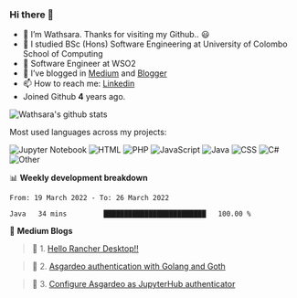 ### Hi there 👋

- 🔭 I’m Wathsara. Thanks for visiting my Github.. :smiley: 
- 🌱 I studied BSc (Hons) Software Engineering at University of Colombo School of Computing
- :office: Software Engineer at WSO2
- 👯 I’ve blogged in [Medium](https://medium.com/@wathsara) and [Blogger](https://vteamneuron.blogspot.com/)
- 📫 How to reach me: [Linkedin](https://www.linkedin.com/in/wathsara-daluwatta/)
- Joined Github **4** years ago.

![Wathsara's github stats](https://github-readme-stats.vercel.app/api?username=Wathsara&include_all_commits=true&show_icons=true)

Most used languages across my projects:

![Jupyter Notebook](https://img.shields.io/static/v1?style=flat-square&label=%E2%A0%80&color=555&labelColor=%23DA5B0B&message=Jupyter%20Notebook%EF%B8%B133.9%25)
![HTML](https://img.shields.io/static/v1?style=flat-square&label=%E2%A0%80&color=555&labelColor=%23e34c26&message=HTML%EF%B8%B132.1%25)
![PHP](https://img.shields.io/static/v1?style=flat-square&label=%E2%A0%80&color=555&labelColor=%234F5D95&message=PHP%EF%B8%B121.8%25)
![JavaScript](https://img.shields.io/static/v1?style=flat-square&label=%E2%A0%80&color=555&labelColor=%23f1e05a&message=JavaScript%EF%B8%B15.7%25)
![Java](https://img.shields.io/static/v1?style=flat-square&label=%E2%A0%80&color=555&labelColor=%23b07219&message=Java%EF%B8%B13.7%25)
![CSS](https://img.shields.io/static/v1?style=flat-square&label=%E2%A0%80&color=555&labelColor=%23563d7c&message=CSS%EF%B8%B11%25)
![C#](https://img.shields.io/static/v1?style=flat-square&label=%E2%A0%80&color=555&labelColor=%23178600&message=C%23%EF%B8%B10.2%25)
![Other](https://img.shields.io/static/v1?style=flat-square&label=%E2%A0%80&color=555&labelColor=%23ededed&message=Other%EF%B8%B11.1%25)


📊 **Weekly development breakdown**
<!--START_SECTION:waka-->

```text
From: 19 March 2022 - To: 26 March 2022

Java   34 mins         █████████████████████████   100.00 %
```

<!--END_SECTION:waka-->

:memo: **Medium Blogs**
<!--START_SECTION:medium-->

 > :memo: 1. [Hello Rancher Desktop!!](https://wathsara.medium.com/hello-rancher-desktop-35db030822bf?source=rss-b211f0baedf8------2)            

 > :memo: 2. [Asgardeo authentication with Golang and Goth](https://wathsara.medium.com/asgardeo-authentication-with-golang-and-goth-2be8eea7dbe7?source=rss-b211f0baedf8------2)            

 > :memo: 3. [Configure Asgardeo as JupyterHub authenticator](https://wathsara.medium.com/configure-asgardeo-as-jupyterhub-authenticator-79dc71f794de?source=rss-b211f0baedf8------2)            

<!--END_SECTION:medium-->
